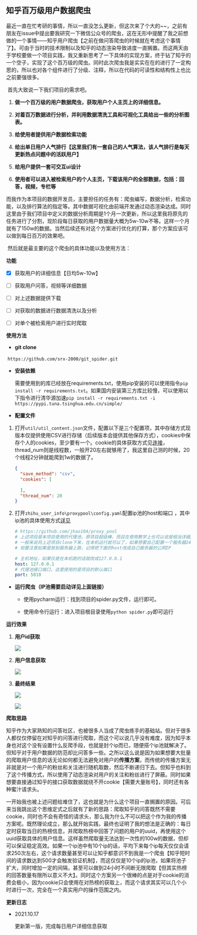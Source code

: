 ## 知乎百万级用户数据爬虫

​	最近一直在忙考研的事情，所以一直没怎么更新，但这次来了个大的~~，之前有朋友在issue中提出要我研究一下微信公众号的爬虫，这在无形中提醒了我之前想做的一个事情——知乎用户爬虫【之前在做问答爬虫的时候就在考虑这个事情了】。可由于当时的技术限制以及知乎的动态渲染导致进度一直搁置。而这两天由于学校要做一个项目实践，我又重新思考了一下具体的实现方案，终于钻了知乎的一个空子，实现了这个百万级的爬虫。同时此次爬虫我是实实在在的进行了一定构思的，所以也对各个组件进行了分级、注释，所以在代码的可读性和结构性上也比之前要强很多。

​	首先大致说一下我们项目的需求吧。

1. **做一个百万级的用户数据爬虫，获取用户个人主页上的详细信息。**

2. **对着百万数据进行分析，并利用数据清洗工具和可视化工具给出一些的分析图表。**

3. **给使用者提供用户数据检索功能**

4. **给出单日用户人气排行【这里我们有一套自己的人气算法，该人气排行是每天更新热点问题中的活跃用户】**

5. **给用户提供一套可交互ui设计**

6. **使用者可以进入被检索用户的个人主页，下载该用户的全部数据，包括：回答，视频，专栏等**

​	而我作为本项目的数据开发员，主要担任的任务有：爬虫编写，数据分析，检索功能，以及排行算法的指定等。其中数据可视化由前端开发通过动态渲染达成。同时这里由于我们项目中定义的数据分析周期是1个月一次更新，所以这里我将原先的任务进行了分割，现阶段每日获取的用户数据量大概为5w-10w不等。这样一个月就有了150w的数据。当然后续还有对这个方案进行优化的打算，那个方案应该可以做到每日百万的效果吧。

​	然后就是最主要的这个爬虫的具体功能以及使用方法：

**功能**

- [x] 获取用户的详细信息【日均5w-10w】

- [ ] 获取用户问答，视频等详细数据
- [ ] 对上述数据提供下载
- [ ] 对获取的数据进行数据清洗以及分析
- [ ] 对单个被检索用户进行实时爬取

**使用方法**

- **git clone**

​	`https://github.com/srx-2000/git_spider.git`

* **安装依赖**

  需要使用到的库已经放在requirements.txt，使用pip安装的可以使用指令`pip install -r requirements.txt`。如果国内安装第三方库比较慢，可以使用以下指令进行清华源加速`pip install -r requirements.txt -i https://pypi.tuna.tsinghua.edu.cn/simple/`

* **配置文件**

1. 打开`util/util_content.json`文件，配置以下是三个配置项，其中存储方式现版本仅提供使用CSV进行存储（后续版本会提供其他保存方式），cookies中保存个人的cookies，至少要有一个。cookie的具体获取方式见[连接](https://jingyan.baidu.com/article/5d368d1ea6c6e33f60c057ef.html)，thread_num则是线程数，一般开20左右就够用了，我这里自己测的时候，20个线程2分钟就能爬到1w的数据了。

   ```json
   {
     "save_method": "csv",
     "cookies": [
         
     ],
     "thread_num": 20
   }
   ```

2. 打开`zhihu_user_info\proxypool\config.yaml`配置ip池的host和端口 ，其中ip池的具体使用方式[详见](https://github.com/srx-2000/git_spider/tree/master/proxy_pool)

   ```yaml
   # https://github.com/jhao104/proxy_pool
   # 上述项目是本项目使用的代理池，原项目超级棒，而且在使用教学上也可以说是相当详细。
   # 一般来说将上述项目clone下来，在本机运行就可以了，如果想要自己配置一个服务器24小时的更新代理的话也可以将上述项目放到服务器上跑
   # 但要注意如果是放到服务器上跑，记得把下面的host改成自己服务器的公网IP
   
   # 主机地址，如果仅是在本机跑的话就改成127.0.0.1
   host: 127.0.0.1
   # 代理池接口端口，这里使用的是项目的默认端口
   port: 5010
   ```

* **运行爬虫（IP池需要启动详见上面链接）**

  * 使用pycharm运行：找到项目的spider.py文件，运行即可。

  * 使用命令行运行：进入项目根目录使用`python spider.py`即可运行

**运行效果**

1. **用户id获取**

   ![](https://raw.githubusercontent.com/srx-2000/git_spider/master/zhihu_user_info_spider/1.png)

2. **用户信息获取**

   ![](https://raw.githubusercontent.com/srx-2000/git_spider/master/zhihu_user_info_spider/2.png)

3. **最终结果**

   ![](https://raw.githubusercontent.com/srx-2000/git_spider/master/zhihu_user_info_spider/3.png)

   ![](https://raw.githubusercontent.com/srx-2000/git_spider/master/zhihu_user_info_spider/4.png)

**爬取思路**

​	知乎作为大家熟知的问答社区，也被很多人当成了爬虫练手的基础站。但对于很多人都仅仅停留在对知乎的问答进行爬取，而这个可以说几乎没有难度，因为知乎本身也对这个没有设置什么反爬手段，也就是封个ip而已，随便搭个ip池就解决了。但知乎对于用户数据的防范却比问答多一些。之所以这么说是因为如果想要大批量的爬取用户信息的话无论如何都无法避免对用户的**传播方案**，而传统的传播方案无非就是对一个用户的粉丝和关注进行随机取数，然后不断递归下去。但知乎也料到了这个传播方式，所以使用了动态渲染对用户的关注和粉丝进行了屏蔽。同时如果想要直接通过知乎的接口获取数据就绕不开cookie【需要大量账号】，同时还有各种蜜汁请求头。

​	一开始我也被上述问题给难住了，这也就是为什么这个项目一直搁置的原因。可后来当我跳出这个思维定式之后就有了新的思路：爬取知乎的问答既然不需要cookie，同时也不会有奇怪的请求头，那么我为什么不可以把这个作为我的传播方案呢。既然理论成立，那么就开始实践，最终也证明了我的想法是正确的：每日定时获取当日的热榜信息，并爬取热榜中回答了问题的用户的uuid，再使用这个uuid获取具体的用户信息。这样虽然爬取量无法达到一次性的100w的数据，但却可以保证稳定高效。如果一个ip池中有10个ip的话，平均下来每个ip每天仅仅会请求250次左右，这个请求数量甚至可以让知乎都意识不到我是一个爬虫【知乎短时间的请求数达到500才会触发验证机制】，而这仅仅是10个ip的ip池，如果将池子扩大，同时增加一定的间隔，甚至可以做到24小时不间断无限爬取【但其实热榜的回答数量有限所以意义不大】。同时这个方案另一个很棒的点是对于cookie的消费会极小，因为cookie只会使用在对热榜的获取上，而这个请求其实可以几个小时进行一次，完全在一个真实用户的操作范围之内。

**更新日志**

* 2021.10.17

  更新第一版，完成每日用户详细信息获取